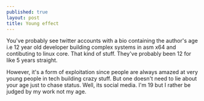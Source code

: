 ```yaml
---
published: true
layout: post
title: Young effect
---
```

You've probably see twitter accounts with a bio containing the author's age i.e 12 year old developer building complex systems in asm x64 and contibuting to linux core. That kind of stuff. They've probably been 12 for like 5 years straight.

However, it's a form of exploitation since people are always amazed at very young people in tech building crazy stuff. But one doesn't need to lie about your age just to chase status. Well, its social media. I'm 19 but I rather be judged by my work not my age.

